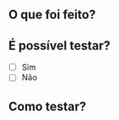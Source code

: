 ## O que foi feito?

<!-- escrever o que foi feito aqui -->

## É possível testar?

- [ ] Sim
- [ ] Não

## Como testar?
<!-- escrever como testar aqui -->
